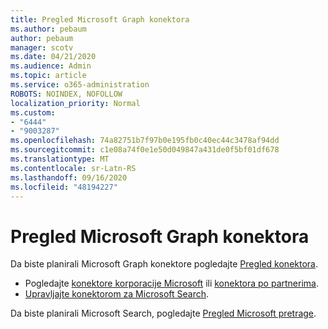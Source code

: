 ```yaml
---
title: Pregled Microsoft Graph konektora
ms.author: pebaum
author: pebaum
manager: scotv
ms.date: 04/21/2020
ms.audience: Admin
ms.topic: article
ms.service: o365-administration
ROBOTS: NOINDEX, NOFOLLOW
localization_priority: Normal
ms.custom:
- "6444"
- "9003287"
ms.openlocfilehash: 74a82751b7f97b0e195fb0c40ec44c3478af94dd
ms.sourcegitcommit: c1e08a74f0e1e50d049847a431de0f5bf01df678
ms.translationtype: MT
ms.contentlocale: sr-Latn-RS
ms.lasthandoff: 09/16/2020
ms.locfileid: "48194227"
---
```

# <a name="overview-of-microsoft-graph-connectors"></a>Pregled Microsoft Graph konektora

Da biste planirali Microsoft Graph konektore pogledajte  [Pregled konektora](https://docs.microsoft.com/microsoftsearch/connectors-overview).

- Pogledajte [konektore korporacije Microsoft](https://docs.microsoft.com/microsoftsearch/connectors-gallery#Microsoft) ili  [konektora po partnerima](https://docs.microsoft.com/microsoftsearch/connectors-gallery#Partners).
- [Upravljajte konektorom za Microsoft Search](https://docs.microsoft.com/microsoftsearch/manage-connector).

Da biste planirali Microsoft Search, pogledajte  [Pregled Microsoft pretrage](https://docs.microsoft.com/microsoftsearch/overview-microsoft-search).
